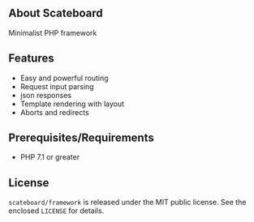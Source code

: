 ## About Scateboard

Minimalist PHP framework

## Features

- Easy and powerful routing
- Request input parsing
- json responses
- Template rendering with layout
- Aborts and redirects

## Prerequisites/Requirements

- PHP 7.1 or greater

## License

`scateboard/framework` is released under the MIT public license. See the enclosed `LICENSE` for details.
